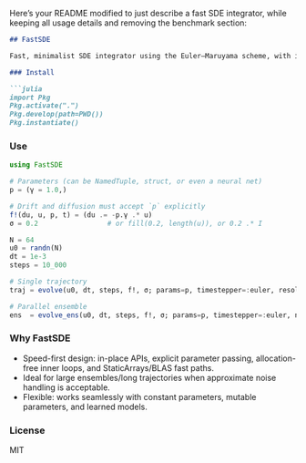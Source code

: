 Here’s your README modified to just describe a fast SDE integrator, while keeping all usage details and removing the benchmark section:

````markdown
## FastSDE

Fast, minimalist SDE integrator using the Euler–Maruyama scheme, with in-place drift `f!(du,u,p,t)`, explicit parameter passing, preallocation, a StaticArrays fast path, and additive/diagonal/correlated Gaussian noise.

### Install

```julia
import Pkg
Pkg.activate(".")
Pkg.develop(path=PWD())
Pkg.instantiate()
````

### Use

```julia
using FastSDE

# Parameters (can be NamedTuple, struct, or even a neural net)
p = (γ = 1.0,)

# Drift and diffusion must accept `p` explicitly
f!(du, u, p, t) = (du .= -p.γ .* u)
σ = 0.2                 # or fill(0.2, length(u)), or 0.2 .* I

N = 64
u0 = randn(N)
dt = 1e-3
steps = 10_000

# Single trajectory
traj = evolve(u0, dt, steps, f!, σ; params=p, timestepper=:euler, resolution=10)

# Parallel ensemble
ens  = evolve_ens(u0, dt, steps, f!, σ; params=p, timestepper=:euler, n_ens=8)
```

### Why FastSDE

* Speed-first design: in-place APIs, explicit parameter passing, allocation-free inner loops, and StaticArrays/BLAS fast paths.
* Ideal for large ensembles/long trajectories when approximate noise handling is acceptable.
* Flexible: works seamlessly with constant parameters, mutable parameters, and learned models.

### License

MIT

